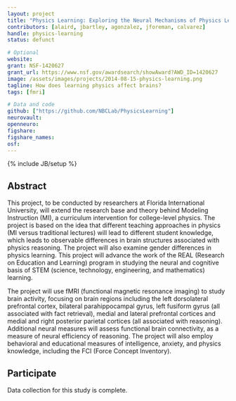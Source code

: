 ```yaml
---
layout: project
title: "Physics Learning: Exploring the Neural Mechanisms of Physics Learning"
contributors: [alaird, jbartley, agonzalez, jforeman, calvarez]
handle: physics-learning
status: defunct

# Optional
website:
grant: NSF-1420627
grant_url: https://www.nsf.gov/awardsearch/showAward?AWD_ID=1420627
image: /assets/images/projects/2014-08-15-physics-learning.png
tagline: How does learning physics affect brains?
tags: [fmri]

# Data and code
github: ["https://github.com/NBCLab/PhysicsLearning"]
neurovault:
openneuro:
figshare:
figshare_names:
osf:
---
```

{% include JB/setup %}

## Abstract

This project, to be conducted by researchers at Florida International University, will extend the research base and theory behind Modeling Instruction (MI), a curriculum intervention for college-level physics. The project is based on the idea that different teaching approaches in physics (MI versus traditional lectures) will lead to different student knowledge, which leads to observable differences in brain structures associated with physics reasoning. The project will also examine gender differences in physics learning. This project will advance the work of the REAL (Research on Education and Learning) program in studying the neural and cognitive basis of STEM (science, technology, engineering, and mathematics) learning.

The project will use fMRI (functional magnetic resonance imaging) to study brain activity, focusing on brain regions including the left dorsolateral prefrontal cortex, bilateral parahippocampal gyrus, left fusiform gyrus (all associated with fact retrieval), medial and lateral prefrontal cortices and medial and right posterior parietal cortices (all associated with reasoning). Additional neural measures will assess functional brain connectivity, as a measure of neural efficiency of reasoning. The project will also employ behavioral and educational measures of intelligence, anxiety, and physics knowledge, including the FCI (Force Concept Inventory).

## Participate

Data collection for this study is complete.
